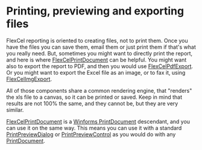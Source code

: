# Printing, previewing and exporting files

FlexCel reporting is oriented to creating files, not to print them. Once you have the files you can
save them, email them or just print them if that's what you really need. But, sometimes you
might want to directly print the report, and here is where
[FlexCelPrintDocument](https://download.tmssoftware.com/flexcel/doc/net/api/FlexCel.Render/FlexCelPrintDocument/index.html) can be helpful. You might want also to export
the report to PDF, and then you would use [FlexCelPdfExport](https://download.tmssoftware.com/flexcel/doc/net/api/FlexCel.Render/FlexCelPdfExport/index.html). Or you might want to export
the Excel file as an image, or to fax it, using [FlexCelImgExport](https://download.tmssoftware.com/flexcel/doc/net/api/FlexCel.Render/FlexCelImgExport/index.html).

All of those components share a common rendering engine, that
\"renders\" the xls file to a canvas, so it can be printed or saved.
Keep in mind that results are not 100% the same, and they cannot be, but
they are very similar.

[FlexCelPrintDocument](https://download.tmssoftware.com/flexcel/doc/net/api/FlexCel.Render/FlexCelPrintDocument/index.html) is a [Winforms PrintDocument](https://docs.microsoft.com/en-us/dotnet/api/system.drawing.printing.printdocument) descendant, and you can use it on the same way. This means you can use it
with a standard [PrintPreviewDialog](https://docs.microsoft.com/en-us/dotnet/api/system.windows.forms.printpreviewdialog) or [PrintPreviewControl](https://docs.microsoft.com/en-us/dotnet/api/system.windows.forms.printpreviewcontrol) as you
would do with any [PrintDocument](https://docs.microsoft.com/en-us/dotnet/api/system.drawing.printing.printdocument).

